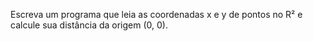 Escreva um programa que leia as coordenadas x e y de pontos no R² e calcule sua distância da origem (0, 0).